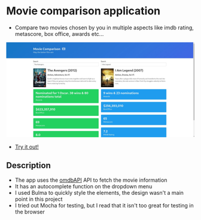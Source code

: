 # Movie comparison application

- Compare two movies chosen by you in multiple aspects like imdb rating, metascore, box office, awards etc...

![](screenshot.png)

- [Try it out!]()

## Description

- The app uses the [omdbAPI](http://www.omdbapi.com/) API to fetch the movie information
- It has an autocomplete function on the dropdown menu
- I used Bulma to quickly style the elements, the design wasn't a main point in this project
- I tried out Mocha for testing, but I read that it isn't too great for testing in the browser
